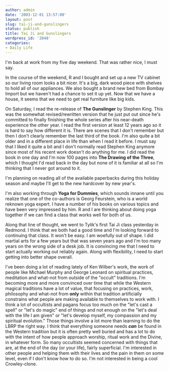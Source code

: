 ```yaml
---
author: admin
date: '2003-12-01 13:57:00'
layout: post
slug: tai-ji-and-gunslingers
status: publish
title: Tai Ji and Gunslingers
wordpress_id: '2048'
categories:
- Daily Life
---
```

I'm back at work from my five day weekend. That was rather nice, I must say.

In the course of the weekend, R and I bought and set up a new TV cabinet so our living room looks a bit nicer. It's a big, dark wood piece with shelves to hold all of our appliances. We also bought a brand new bed from Bombay Import but we haven't had a chance to set it up yet. Now that we have a house, it seems that we need to get real furniture like big kids.

On Saturday, I read the re-release of <strong>The Gunslinger</strong> by Stephen King. This was the somewhat revised/rewritten version that he just put out since he's committed to finally finishing the whole series after his near-death experience the other year. I read the first version at least 12 years ago so it is hard to say how different it is. There are scenes that I don't remember but then I don't clearly remember the last third of the book. I'm also quite a bit older and in a different place in life than when I read it before. I must say that I liked it quite a bit and I don't normally read Stephen King anymore since most of his recent work doesn't do anything for me. I did read the book in one day and I'm now 100 pages into <strong>The Drawing of the Three</strong>, which I thought I'd read back in the day but none of it is familiar at all so I'm thinking that I never got around to it.

I'm planning on reading all of the available paperbacks during this holiday season and maybe I'll get to the new hardcover by new year's.

I'm also working through <strong>Yoga for Dummies</strong>, which sounds innane until you realize that one of the co-authors is Georg Feurstein, who is a world reknown yoga expert. I have a number of his books on various topics and have been very impressed by him. R and I are thinking about doing yoga together if we can find a class that works well for both of us.

Along that line of thought, we went to Tylik's first Tai Ji class yesterday in Redmond. I think that we both had a good time and I'm looking forward to continuing that class. It won't be easy. I am woefully out of shape. I did martial arts for a few years but that was seven years ago and I'm too many years on the wrong side of a desk job. It is convincing me that I need to start actually working out reliably again. Along with flexibility, I need to start getting into better shape overall.

I've been doing a lot of reading lately of Ken Wilber's work, the work of people like Michael Murphy and George Leonard on spiritual practices, meditation and what-not from outside of the "occult" traditions. I'm becoming more and more convinced over time that while the Western magical traditions have a lot of value, that focusing on practices, work, philosophy and what-not from <strong>only</strong> within that tradition artificially constrains what people are making available to themselves to work with. I think a lot of occultists and pagans focus too much on the "let's cast a spell" or "let's do magic" end of things and not enough on the "let's deal with the life I am given" or "let's develop myself, my compassion and my spiritual evolution." Those things involve a lot more than learning to do the LBRP the right way. I think that everything someone needs <em><strong>can</strong></em> be found in the Western tradition but it is often pretty well buried and has a lot to do with the intent of how people approach worship, ritual work and the Divine, in whatever form. So many occultists seemed concerned with things that are, at the end of the day (or your life), fairly superficial. I'm interested in other people and helping them with their lives and the pain in them on some level, even if I don't know how to do so. I'm not interested in being a cool Crowley-clone.

